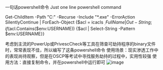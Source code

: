 一句话powershell命令
Just one line powershell command


Get-ChildItem -Path "C:\" -Recurse -Include "*.exe" -ErrorAction SilentlyContinue | ForEach-Object {$acl = icacls $_.FullName | Out-String; if ($acl.Contains($env:USERNAME)) {$acl | Select-String -Pattern $env:USERNAME}}


考虑到主流的PowerUp或PrivescCheck等工具在筛查可劫持程序的binary文件时，常常表现不佳，所以编写了这条powershell命令
使用场景：现实渗透工作中的表现尚待观察，但是在OSCP等考试中寻找服务劫持的过程中，实用性较强
使用方法：直接复制命令，并在powershell中运行即可
![image](https://github.com/SiennaSkies/Service-Binary-Hijacking-Finder/assets/105592340/3b68bcbb-6495-4d7d-b134-19564451db18)


